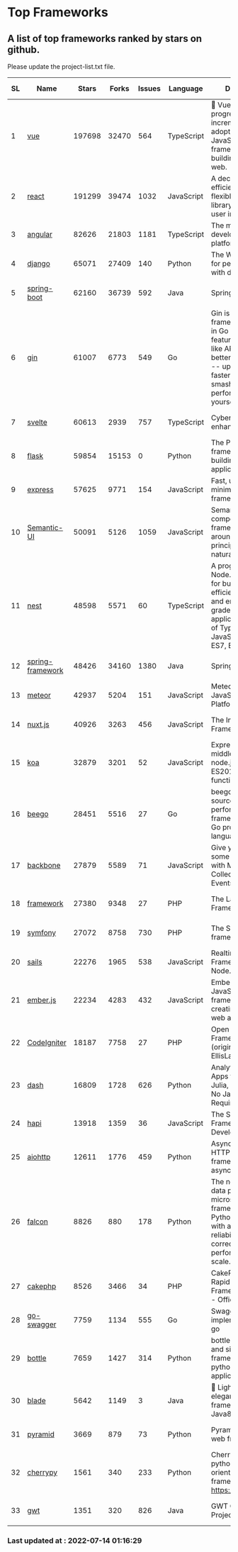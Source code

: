# Top Frameworks
## A list of top frameworks ranked by stars on github.  
Please update the project-list.txt file.

| SL| Name  | Stars| Forks| Issues | Language | Description | Last Commit |
| --| ------| -----| ---- | ------ | -------- | ----------- | ----------- |
| 1 | [vue](https://github.com/vuejs/vue) | 197698 | 32470 | 564 | TypeScript | 🖖 Vue.js is a progressive, incrementally-adoptable JavaScript framework for building UI on the web. | 2022-07-13 03:08:37 |
| 2 | [react](https://github.com/facebook/react) | 191299 | 39474 | 1032 | JavaScript | A declarative, efficient, and flexible JavaScript library for building user interfaces. | 2022-07-13 19:57:50 |
| 3 | [angular](https://github.com/angular/angular) | 82626 | 21803 | 1181 | TypeScript | The modern web developer’s platform | 2022-07-13 22:55:20 |
| 4 | [django](https://github.com/django/django) | 65071 | 27409 | 140 | Python | The Web framework for perfectionists with deadlines. | 2022-07-13 08:56:46 |
| 5 | [spring-boot](https://github.com/spring-projects/spring-boot) | 62160 | 36739 | 592 | Java | Spring Boot | 2022-07-13 21:03:32 |
| 6 | [gin](https://github.com/gin-gonic/gin) | 61007 | 6773 | 549 | Go | Gin is a HTTP web framework written in Go (Golang). It features a Martini-like API with much better performance -- up to 40 times faster. If you need smashing performance, get yourself some Gin. | 2022-07-05 01:58:06 |
| 7 | [svelte](https://github.com/sveltejs/svelte) | 60613 | 2939 | 757 | TypeScript | Cybernetically enhanced web apps | 2022-07-12 15:20:44 |
| 8 | [flask](https://github.com/pallets/flask) | 59854 | 15153 | 0 | Python | The Python micro framework for building web applications. | 2022-07-13 21:03:01 |
| 9 | [express](https://github.com/expressjs/express) | 57625 | 9771 | 154 | JavaScript | Fast, unopinionated, minimalist web framework for node. | 2022-05-20 15:57:37 |
| 10 | [Semantic-UI](https://github.com/Semantic-Org/Semantic-UI) | 50091 | 5126 | 1059 | JavaScript | Semantic is a UI component framework based around useful principles from natural language. | 2018-10-21 20:59:02 |
| 11 | [nest](https://github.com/nestjs/nest) | 48598 | 5571 | 60 | TypeScript | A progressive Node.js framework for building efficient, scalable, and enterprise-grade server-side applications on top of TypeScript & JavaScript (ES6, ES7, ES8) 🚀 | 2022-07-13 06:39:23 |
| 12 | [spring-framework](https://github.com/spring-projects/spring-framework) | 48426 | 34160 | 1380 | Java | Spring Framework | 2022-07-13 19:23:55 |
| 13 | [meteor](https://github.com/meteor/meteor) | 42937 | 5204 | 151 | JavaScript | Meteor, the JavaScript App Platform | 2022-06-27 14:52:56 |
| 14 | [nuxt.js](https://github.com/nuxt/nuxt.js) | 40926 | 3263 | 456 | JavaScript | The Intuitive Vue(2) Framework | 2022-07-12 08:43:35 |
| 15 | [koa](https://github.com/koajs/koa) | 32879 | 3201 | 52 | JavaScript | Expressive middleware for node.js using ES2017 async functions | 2022-07-13 16:11:33 |
| 16 | [beego](https://github.com/beego/beego) | 28451 | 5516 | 27 | Go | beego is an open-source, high-performance web framework for the Go programming language. | 2022-07-10 06:39:46 |
| 17 | [backbone](https://github.com/jashkenas/backbone) | 27879 | 5589 | 71 | JavaScript | Give your JS App some Backbone with Models, Views, Collections, and Events | 2022-04-26 12:19:45 |
| 18 | [framework](https://github.com/laravel/framework) | 27380 | 9348 | 27 | PHP | The Laravel Framework. | 2022-07-13 13:26:22 |
| 19 | [symfony](https://github.com/symfony/symfony) | 27072 | 8758 | 730 | PHP | The Symfony PHP framework | 2022-07-13 14:55:16 |
| 20 | [sails](https://github.com/balderdashy/sails) | 22276 | 1965 | 538 | JavaScript | Realtime MVC Framework for Node.js | 2022-05-27 21:40:10 |
| 21 | [ember.js](https://github.com/emberjs/ember.js) | 22234 | 4283 | 432 | JavaScript | Ember.js - A JavaScript framework for creating ambitious web applications | 2022-06-27 18:06:53 |
| 22 | [CodeIgniter](https://github.com/bcit-ci/CodeIgniter) | 18187 | 7758 | 27 | PHP | Open Source PHP Framework (originally from EllisLab) | 2022-06-27 19:12:41 |
| 23 | [dash](https://github.com/plotly/dash) | 16809 | 1728 | 626 | Python | Analytical Web Apps for Python, R, Julia, and Jupyter. No JavaScript Required. | 2022-07-13 19:41:37 |
| 24 | [hapi](https://github.com/hapijs/hapi) | 13918 | 1359 | 36 | JavaScript | The Simple, Secure Framework Developers Trust | 2022-06-13 17:44:05 |
| 25 | [aiohttp](https://github.com/aio-libs/aiohttp) | 12611 | 1776 | 459 | Python | Asynchronous HTTP client/server framework for asyncio and Python | 2022-07-13 15:31:56 |
| 26 | [falcon](https://github.com/falconry/falcon) | 8826 | 880 | 178 | Python | The no-magic web data plane API and microservices framework for Python developers, with a focus on reliability, correctness, and performance at scale. | 2022-06-27 20:23:03 |
| 27 | [cakephp](https://github.com/cakephp/cakephp) | 8526 | 3466 | 34 | PHP | CakePHP: The Rapid Development Framework for PHP - Official Repository | 2022-07-11 18:04:40 |
| 28 | [go-swagger](https://github.com/go-swagger/go-swagger) | 7759 | 1134 | 555 | Go | Swagger 2.0 implementation for go | 2022-06-14 15:48:24 |
| 29 | [bottle](https://github.com/bottlepy/bottle) | 7659 | 1427 | 314 | Python | bottle.py is a fast and simple micro-framework for python web-applications. | 2022-06-29 07:36:57 |
| 30 | [blade](https://github.com/lets-blade/blade) | 5642 | 1149 | 3 | Java | :rocket: Lightning fast and elegant mvc framework for Java8 | 2022-05-10 12:38:06 |
| 31 | [pyramid](https://github.com/Pylons/pyramid) | 3669 | 879 | 73 | Python | Pyramid - A Python web framework | 2022-03-13 22:49:13 |
| 32 | [cherrypy](https://github.com/cherrypy/cherrypy) | 1561 | 340 | 233 | Python | CherryPy is a pythonic, object-oriented HTTP framework.      https://cherrypy.dev | 2022-07-12 19:10:52 |
| 33 | [gwt](https://github.com/gwtproject/gwt) | 1351 | 320 | 826 | Java | GWT Open Source Project | 2022-07-07 16:59:08 |

### Last updated at : 2022-07-14 01:16:29
